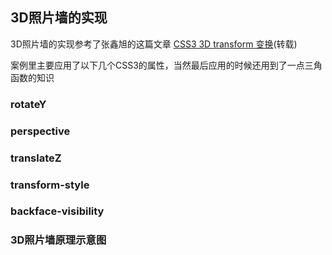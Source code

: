 ## 3D照片墙的实现

3D照片墙的实现参考了张鑫旭的这篇文章 [CSS3 3D transform 变换](http://www.zhangxinxu.com/wordpress/2012/09/css3-3d-transform-perspective-animate-transition/)(转载)

案例里主要应用了以下几个CSS3的属性，当然最后应用的时候还用到了一点三角函数的知识

### rotateY

### perspective

### translateZ

### transform-style

### backface-visibility

### 3D照片墙原理示意图
